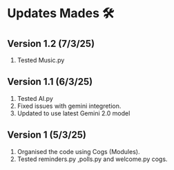 # Updates Mades 🛠️

## Version 1.2 (7/3/25)
1. Tested Music.py

## Version 1.1 (6/3/25)
1. Tested AI.py
2. Fixed issues with gemini integretion.
3. Updated to use latest Gemini 2.0 model

## Version 1 (5/3/25)
1. Organised the code using Cogs (Modules).
2. Tested reminders.py ,polls.py and welcome.py cogs.
